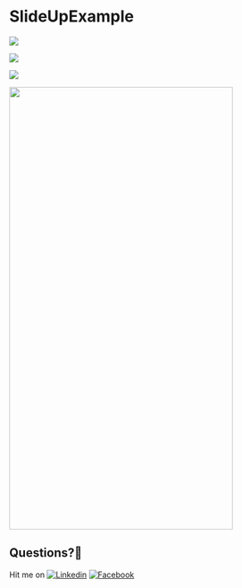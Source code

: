 # SlideUpExample
![](https://user-images.githubusercontent.com/7110339/48539659-e3ef1580-e8c8-11e8-83b6-c1d7ae0e4bb6.jpg)

![](https://user-images.githubusercontent.com/7110339/48539660-e3ef1580-e8c8-11e8-9689-442f1c200fee.jpg)

![](https://user-images.githubusercontent.com/7110339/48539661-e487ac00-e8c8-11e8-8dbd-634367d1c663.jpg)

<img src="https://user-images.githubusercontent.com/7110339/48539661-e487ac00-e8c8-11e8-8dbd-634367d1c663.jpg" width="400" height="790">

## Questions?🤔
Hit me on [![Linkedin](https://img.shields.io/badge/Linkedin-Emre%20Karataş-blue.svg)](https://www.linkedin.com/in/emre-karata%C5%9F-062b26a9/)  [![Facebook](https://img.shields.io/badge/Facebook-Emre%20Karataş-blue.svg)](https://www.facebook.com/emre.karatas.311)
